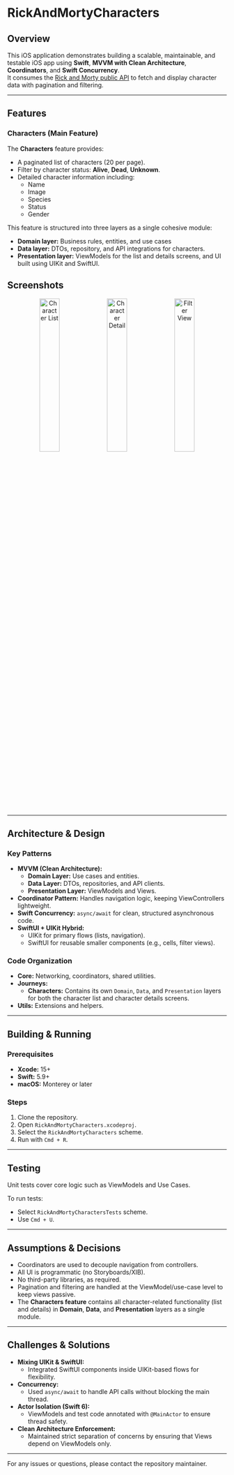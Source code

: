 # RickAndMortyCharacters

## Overview

This iOS application demonstrates building a scalable, maintainable, and testable iOS app using **Swift**, **MVVM with Clean Architecture**, **Coordinators**, and **Swift Concurrency**.  
It consumes the [Rick and Morty public API](https://rickandmortyapi.com/documentation) to fetch and display character data with pagination and filtering.

---

## Features

### Characters (Main Feature)
The **Characters** feature provides:
- A paginated list of characters (20 per page).
- Filter by character status: **Alive**, **Dead**, **Unknown**.
- Detailed character information including:
  - Name
  - Image
  - Species
  - Status
  - Gender

This feature is structured into three layers as a single cohesive module:
- **Domain layer:** Business rules, entities, and use cases
- **Data layer:** DTOs, repository, and API integrations for characters.
- **Presentation layer:** ViewModels for the list and details screens, and UI built using UIKit and SwiftUI.

## Screenshots

<div align="center">
  <img src="https://github.com/user-attachments/assets/9faa387c-4534-4090-9373-ac989940a3b5" alt="Character List" width="30%" />
  <img src="https://github.com/user-attachments/assets/030617b1-fa23-4f5c-8f16-294a89135740" alt="Character Detail" width="30%" />
  <img src="https://github.com/user-attachments/assets/7fd13cc3-4de7-464c-97e1-63e358259099" alt="Filter View" width="30%" />
</div>

---

## Architecture & Design

### Key Patterns
- **MVVM (Clean Architecture):**  
  - **Domain Layer:** Use cases and entities.  
  - **Data Layer:** DTOs, repositories, and API clients.  
  - **Presentation Layer:** ViewModels and Views.  
- **Coordinator Pattern:** Handles navigation logic, keeping ViewControllers lightweight.
- **Swift Concurrency:** `async/await` for clean, structured asynchronous code.
- **SwiftUI + UIKit Hybrid:**  
  - UIKit for primary flows (lists, navigation).  
  - SwiftUI for reusable smaller components (e.g., cells, filter views).

### Code Organization
- **Core:** Networking, coordinators, shared utilities.
- **Journeys:** 
  - **Characters:** Contains its own `Domain`, `Data`, and `Presentation` layers for both the character list and character details screens.
- **Utils:** Extensions and helpers.

---

## Building & Running

### Prerequisites
- **Xcode:** 15+
- **Swift:** 5.9+
- **macOS:** Monterey or later

### Steps
1. Clone the repository.
2. Open `RickAndMortyCharacters.xcodeproj`.
3. Select the `RickAndMortyCharacters` scheme.
4. Run with `Cmd + R`.

---

## Testing

Unit tests cover core logic such as ViewModels and Use Cases.  

To run tests:
- Select `RickAndMortyCharactersTests` scheme.
- Use `Cmd + U`.

---

## Assumptions & Decisions
- Coordinators are used to decouple navigation from controllers.
- All UI is programmatic (no Storyboards/XIB).
- No third-party libraries, as required.
- Pagination and filtering are handled at the ViewModel/use-case level to keep views passive.
- The **Characters feature** contains all character-related functionality (list and details) in **Domain**, **Data**, and **Presentation** layers as a single module.

---

## Challenges & Solutions

- **Mixing UIKit & SwiftUI:**  
  - Integrated SwiftUI components inside UIKit-based flows for flexibility.
- **Concurrency:**  
  - Used `async/await` to handle API calls without blocking the main thread.
- **Actor Isolation (Swift 6):**  
  - ViewModels and test code annotated with `@MainActor` to ensure thread safety.
- **Clean Architecture Enforcement:**  
  - Maintained strict separation of concerns by ensuring that Views depend on ViewModels only.

---

For any issues or questions, please contact the repository maintainer.
